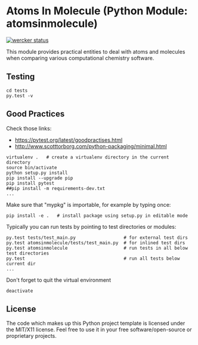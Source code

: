 # Atoms In Molecule (Python Module: atomsinmolecule)

[![wercker status](https://app.wercker.com/status/ea298b1bcee181efc903b099bc37ad78/m "wercker status")](https://app.wercker.com/project/bykey/ea298b1bcee181efc903b099bc37ad78)

This module provides practical entities to deal with atoms and molecules when comparing various computational chemistry software.


## Testing
```shell
cd tests
py.test -v
```



## Good Practices

Check those links:
- https://pytest.org/latest/goodpractises.html
- http://www.scotttorborg.com/python-packaging/minimal.html
```shell
virtualenv .   # create a virtualenv directory in the current directory
source bin/activate
python setup.py install
pip install --upgrade pip
pip install pytest
##pip install -m requirements-dev.txt
...
```

Make sure that "mypkg" is importable, for example by typing once:
```shell
pip install -e .   # install package using setup.py in editable mode
```

Typically you can run tests by pointing to test directories or modules:
```shell
py.test tests/test_main.py                  # for external test dirs
py.test atomsinmolecule/tests/test_main.py  # for inlined test dirs
py.test atomsinmolecule                     # run tests in all below test directories
py.test                                     # run all tests below current dir
...
```

Don't forget to quit the virtual environment
```shell
deactivate
```

## License

The code which makes up this Python project template is licensed under the MIT/X11 license. Feel free to use it in your free software/open-source or proprietary projects.
